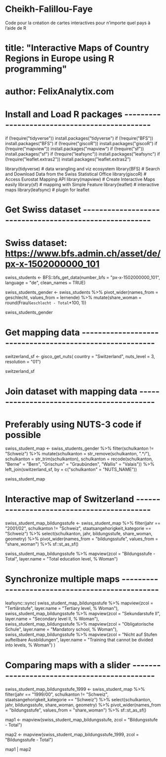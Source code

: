# Cheikh-Falillou-Faye
Code pour la création de cartes interactives pour n’importe quel pays à l’aide de R
# title: "Interactive Maps of Country Regions in Europe using R programming"
# author: FelixAnalytix.com


# Install and Load R packages ---------------------------------------------
if (!require("tidyverse")) install.packages("tidyverse")
if (!require("BFS")) install.packages("BFS")
if (!require("giscoR")) install.packages("giscoR")
if (!require("mapview")) install.packages("mapview")
if (!require("sf")) install.packages("sf")
if (!require("leafsync")) install.packages("leafsync")
if (!require("leaflet.extras2")) install.packages("leaflet.extras2")

library(tidyverse) # data wrangling and viz ecosystem
library(BFS) # Search and Download Data from the Swiss Statistical Office
library(giscoR) # Access Eurostat Mapping API
library(mapview) # Create Interactive Maps easily
library(sf) # mapping with Simple Feature
library(leaflet) # interactive maps
library(leafsync) # plugin for leaflet


# Get Swiss dataset -------------------------------------------------------

# Swiss dataset: https://www.bfs.admin.ch/asset/de/px-x-1502000000_101
swiss_students <- BFS::bfs_get_data(number_bfs = "px-x-1502000000_101", language = "de", clean_names = TRUE)

swiss_students_gender <- swiss_students %>%
  pivot_wider(names_from = geschlecht, values_from = lernende) %>%
  mutate(share_woman = round(Frau/`Geschlecht - Total`*100, 1))

swiss_students_gender


# Get mapping data --------------------------------------------------------

switzerland_sf <- gisco_get_nuts(
  country = "Switzerland", 
  nuts_level = 3, 
  resolution = "01")

switzerland_sf


# Join dataset with mapping data ------------------------------------------

# Preferably using NUTS-3 code if possible
swiss_student_map <- swiss_students_gender %>%
  filter(schulkanton != "Schweiz") %>%
  mutate(schulkanton = str_remove(schulkanton, ".*/"),
         schulkanton = str_trim(schulkanton),
         schulkanton = recode(schulkanton, "Berne" = "Bern", "Grischun" = "Graubünden", "Wallis" = "Valais")) %>%
  left_join(switzerland_sf, by = c("schulkanton" = "NUTS_NAME"))

swiss_student_map


# Interactive map of Switzerland ------------------------------------------

swiss_student_map_bildungsstufe <- swiss_student_map %>%
  filter(jahr == "2001/02",
         schulkanton != "Schweiz",
         staatsangehorigkeit_kategorie == "Schweiz") %>%
  select(schulkanton, jahr, bildungsstufe, share_woman, geometry) %>%
  pivot_wider(names_from = "bildungsstufe", values_from = "share_woman") %>%
  sf::st_as_sf()

swiss_student_map_bildungsstufe %>%
  mapview(zcol = "Bildungsstufe - Total", layer.name = "Total education level, % Woman")

# Synchronize multiple maps -----------------------------------------------

leafsync::sync(
  swiss_student_map_bildungsstufe %>%
    mapview(zcol = "Tertiärstufe", layer.name = "Tertiary level, % Woman"),
  swiss_student_map_bildungsstufe %>%
    mapview(zcol = "Sekundarstufe II", layer.name = "Secondary level II, % Woman"),
  swiss_student_map_bildungsstufe %>%
    mapview(zcol = "Obligatorische Schule", layer.name = "Mandatory school, % Woman"),
  swiss_student_map_bildungsstufe %>%
    mapview(zcol = "Nicht auf Stufen aufteilbare Ausbildungen", layer.name = "Training that cannot be divided into levels, % Woman")
)



# Comparing maps with a slider --------------------------------------------

swiss_student_map_bildungsstufe_1999 <- swiss_student_map %>%
  filter(jahr == "1999/00",
         schulkanton != "Schweiz",
         staatsangehorigkeit_kategorie == "Schweiz") %>%
  select(schulkanton, jahr, bildungsstufe, share_woman, geometry) %>%
  pivot_wider(names_from = "bildungsstufe", values_from = "share_woman") %>%
  sf::st_as_sf()

map1 <- mapview(swiss_student_map_bildungsstufe, zcol = "Bildungsstufe - Total")

map2 <- mapview(swiss_student_map_bildungsstufe_1999, zcol = "Bildungsstufe - Total")

map1 | map2
